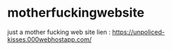 # motherfuckingwebsite
just a mother fucking web site
lien :  https://unpoliced-kisses.000webhostapp.com/
